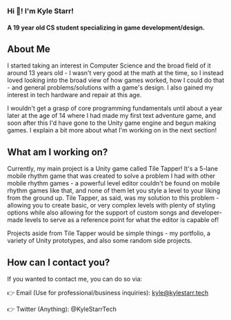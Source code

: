 ### Hi 👋! I'm Kyle Starr!
#### A 19 year old CS student specializing in game development/design.

## About Me
I started taking an interest in Computer Science and the broad field of it around 13 years old - I wasn't very good at the math at the time, so I instead loved looking into the broad view of how games worked, how I could do that - and general problems/solutions with a game's design. I also gained my interest in tech hardware and repair at this age.

I wouldn't get a grasp of core programming fundamentals until about a year later at the age of 14 where I had made my first text adventure game, and soon after this I'd have gone to the Unity game engine and begun making games. I explain a bit more about what I'm working on in the next section!

## What am I working on?
Currently, my main project is a Unity game called Tile Tapper! It's a 5-lane mobile rhythm game that was created to solve a problem I had with other mobile rhythm games - a powerful level editor couldn't be found on mobile rhythm games like that, and none of them let you style a level to your liking from the ground up. Tile Tapper, as said, was my solution to this problem - allowing you to create basic, or very complex levels with plenty of styling options while also allowing for the support of custom songs and developer-made levels to serve as a reference point for what the editor is capable of!

Projects aside from Tile Tapper would be simple things - my portfolio, a variety of Unity prototypes, and also some random side projects.

## How can I contact you?
If you wanted to contact me, you can do so via:

👉 Email (Use for professional/business inquiries): kyle@kylestarr.tech

👉 Twitter (Anything): @KyleStarrTech

<!--
**kylestarrtech/kylestarrtech** is a ✨ _special_ ✨ repository because its `README.md` (this file) appears on your GitHub profile.

Here are some ideas to get you started:

- 🔭 I’m currently working on ...
- 🌱 I’m currently learning ...
- 👯 I’m looking to collaborate on ...
- 🤔 I’m looking for help with ...
- 💬 Ask me about ...
- 📫 How to reach me: ...
- 😄 Pronouns: ...
- ⚡ Fun fact: ...
-->
